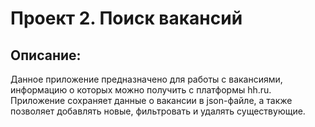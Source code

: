 # Проект 2. Поиск вакансий
## Описание:
Данное приложение предназначено для работы с вакансиями, 
информацию о которых можно получить с платформы hh.ru. 
Приложение сохраняет данные о вакансии в json-файле, 
а также позволяет добавлять новые, фильтровать и удалять существующие. 